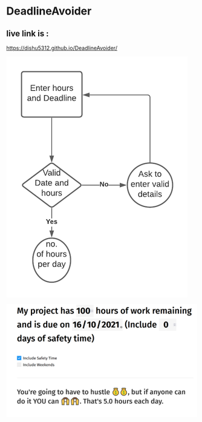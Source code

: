 # DeadlineAvoider

## live link is :
https://dishu5312.github.io/DeadlineAvoider/

![alt text](https://github.com/dishu5312/DeadlineAvoider/blob/main/dataScience.png?raw=true)

![alt text](https://github.com/dishu5312/DeadlineAvoider/blob/main/screenshot.png?raw=true)
